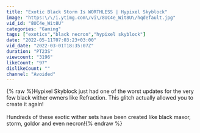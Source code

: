 ```yaml
---
title: "Exotic Black Storm Is WORTHLESS | Hypixel Skyblock"
image: "https:\/\/i.ytimg.com\/vi\/8UC4e_Wit8U\/hqdefault.jpg"
vid_id: "8UC4e_Wit8U"
categories: "Gaming"
tags: ["exotics","black necron","hypixel skyblock"]
date: "2022-05-11T07:03:23+03:00"
vid_date: "2022-03-01T18:35:07Z"
duration: "PT23S"
viewcount: "3196"
likeCount: "97"
dislikeCount: ""
channel: "Avoided"
---
```

{% raw %}Hypixel Skyblock just had one of the worst updates for the very few black wither owners like Refraction. This glitch actually allowed you to create it again!<br /><br />Hundreds of these exotic wither sets have been created like black maxor, storm, goldor and even necron!{% endraw %}
